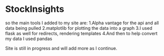 # StockInsights
so the main tools I added to my site are: 
1.Alpha vantage for the api and all data being pulled 
2.matplotlib for plotting the data into a graph 
3.I used flask as well for redirects, rendering templates 
4.And then to help convert my data I used pandas

Site is still in progress and will add more as I continue. 
